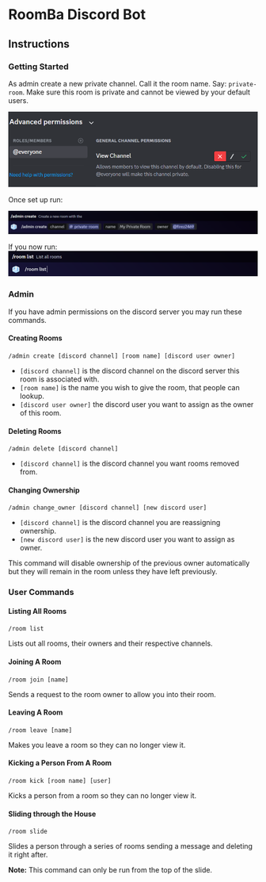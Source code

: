 # RoomBa Discord Bot

## Instructions

### Getting Started
As admin create a new private channel. Call it the room name. Say: `private-room`. Make sure this room is private and cannot be viewed by your default users.

![P1](image.png)

Once set up run:

![P2](image-1.png)

If you now run:
![P3](image-2.png)




### Admin
If you have admin permissions on the discord server you may run these commands.

#### Creating Rooms

    /admin create [discord channel] [room name] [discord user owner]

- `[discord channel]` is the discord channel on the discord server this room is associated with. 
- `[room name]` is the name you wish to give the room, that people can lookup.
- `[discord user owner]` the discord user you want to assign as the owner of this room.

#### Deleting Rooms

    /admin delete [discord channel]

- `[discord channel]` is the discord channel you want rooms removed from.


#### Changing Ownership

    /admin change_owner [discord channel] [new discord user]

- `[discord channel]` is the discord channel you are reassigning ownership.
- `[new discord user]` is the new discord user you want to assign as owner.

This command will disable ownership of the previous owner automatically but they will remain in the room unless they have left previously.

### User Commands
#### Listing All Rooms

    /room list

Lists out all rooms, their owners and their respective channels.

#### Joining A Room

    /room join [name]

Sends a request to the room owner to allow you into their room.

#### Leaving A Room

    /room leave [name]

Makes you leave a room so they can no longer view it.

#### Kicking a Person From A Room

    /room kick [room name] [user]

Kicks a person from a room so they can no longer view it.

#### Sliding through the House

    /room slide

Slides a person through a series of rooms sending a message and deleting it right after.

**Note:** This command can only be run from the top of the slide.

